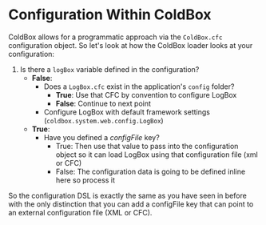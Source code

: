 # Configuration Within ColdBox

ColdBox allows for a programmatic approach via the `ColdBox.cfc` configuration object. So let's look at how the ColdBox loader looks at your configuration:

1. Is there a `logBox` variable defined in the configuration?
    * **False**:
        * Does a `LogBox.cfc` exist in the application's `config` folder?
            * **True**: Use that CFC by convention to configure LogBox
            * **False**: Continue to next point
        * Configure LogBox with default framework settings (`coldbox.system.web.config.LogBox`)
    * **True**:
        * Have you defined a <i>configFile</i> key?
            * True: Then use that value to pass into the configuration object so it can load LogBox using that configuration file (xml or CFC)
            * False: The configuration data is going to be defined inline here so process it

So the configuration DSL is exactly the same as you have seen in before with the only distinction that you can add a configFile key that can point to an external configuration file (XML or CFC).
